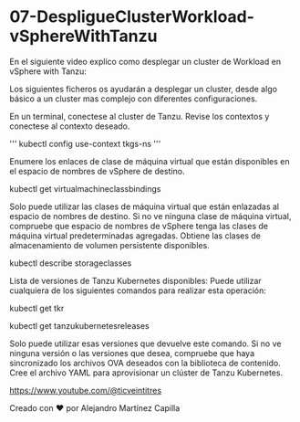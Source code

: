 # 07-DespligueClusterWorkload-vSphereWithTanzu
En el siguiente video explico como desplegar un cluster de Workload en vSphere with Tanzu:


Los siguientes ficheros os ayudarán a desplegar un cluster, desde algo básico a un cluster mas complejo con diferentes configuraciones.

En un terminal, conectese al cluster de Tanzu. Revise los contextos y conectese al contexto deseado.

'''
kubectl config use-context tkgs-ns
'''

Enumere los enlaces de clase de máquina virtual que están disponibles en el espacio de nombres de vSphere de destino.

kubectl get virtualmachineclassbindings

Solo puede utilizar las clases de máquina virtual que están enlazadas al espacio de nombres de destino. Si no ve ninguna clase de máquina virtual, compruebe que espacio de nombres de vSphere tenga las clases de máquina virtual predeterminadas agregadas.
Obtiene las clases de almacenamiento de volumen persistente disponibles.

kubectl describe storageclasses

Lista de versiones de Tanzu Kubernetes disponibles:
Puede utilizar cualquiera de los siguientes comandos para realizar esta operación:

kubectl get tkr

kubectl get tanzukubernetesreleases

Solo puede utilizar esas versiones que devuelve este comando. Si no ve ninguna versión o las versiones que desea, compruebe que haya sincronizado los archivos OVA deseados con la biblioteca de contenido.
Cree el archivo YAML para aprovisionar un clúster de Tanzu Kubernetes.

https://www.youtube.com/@ticveintitres

Creado con ❤️ por Alejandro Martínez Capilla
